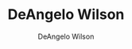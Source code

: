 ---
layout: member

# *****************************************************************************************************************************************************
# user defined... REQUIRED
# *****************************************************************************************************************************************************

# Naming on card
title: "DeAngelo Wilson"

# Used to search for member -- MUST be consistient throughout site posts
author: "DeAngelo Wilson"


# ...............................
# ----> member specific variables
# ...............................

# determines grouping on "Contributors" page
# Options: ["Faculty", "Postdoctoral Researcher", "PhD Researcher", "Graduate Student", "Undergraduate Student", "External Collaborator", "Alumnus"]
type_group: "Graduate Student"

# Name on page (author box) | default: title 
# 	- (can be used to have distinct names appear on card vs. member page)
# name: DeAngelo Wilson


# *****************************************************************************************************************************************************
# user defined... OPTIONAL
# *****************************************************************************************************************************************************

# NOTE:: key words MUST all be lowercase (or allows duplicates)...
keywords: ["computer science", "phylogenomics", "computational phylogenetics"]

# Card description priority: 
#	(1) description variable
#   (2) first 30 chars of "About" (body) section
#   (3) nothing  
description: "DeAngelo is a Master's student actively researching in computational phylogenetics."

# if true --> Appears on 'Home' page
featured: true

# NOTE:: do we want these images centered
# Image on post -- above About section -- (Must figure out best dimensions: )
post_image: "assets/images/dna_image.jpg"
# Image on post -- above About section + featured image -- (Must figure out best dimensions: )
banner_image: "assets/images/computational_bio_banner.jpg"

# ...............................
# ----> member specific variables
# ...............................

# External links side bar -- include different types of links...
# Options: ["Personal website (portfolio)", "Twitter link", ...]	{WIP} 
external_link: "https://itsdlow.github.io/"
twitter_link: "https://twitter.com/DePaulU"

# Author headshot image on page (author box) -- if left blank default image used
avatar: 'assets/images/deangelo-headshot-1.jpg'


# The body (below '---') MUST be left blank for -> - NO "About" section -
---
